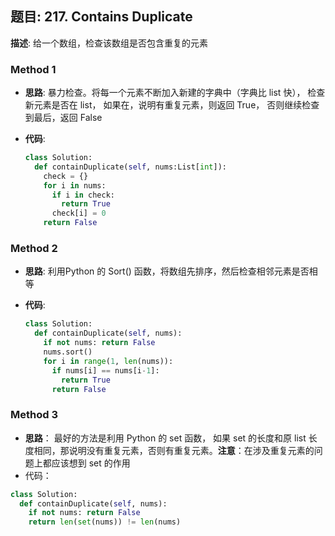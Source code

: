 ## 题目:   217. Contains Duplicate

**描述**:  给一个数组，检查该数组是否包含重复的元素

### Method 1

- **思路**: 暴力检查。将每一个元素不断加入新建的字典中（字典比 list 快）， 检查新元素是否在 list， 如果在，说明有重复元素，则返回 True， 否则继续检查到最后，返回 False

  

- **代码**:

  ```python
  class Solution:
    def containDuplicate(self, nums:List[int]):
      check = {}
      for i in nums:
        if i in check:
          return True
        check[i] = 0
      return False
  ```

  

### Method 2

- **思路**: 利用Python 的 Sort() 函数，将数组先排序，然后检查相邻元素是否相等

  

- **代码**:

  ```python 
  class Solution:
    def containDuplicate(self, nums):
      if not nums: return False
      nums.sort()
      for i in range(1, len(nums)):
        if nums[i] == nums[i-1]:
          return True
     	return False
  ```


###  

### Method 3

- **思路**： 最好的方法是利用 Python 的 set 函数， 如果 set 的长度和原 list 长度相同，那说明没有重复元素，否则有重复元素。**注意**：在涉及重复元素的问题上都应该想到 set 的作用
- 代码：

```python
class Solution:
  def containDuplicate(self, nums):
    if not nums: return False
    return len(set(nums)) != len(nums)
```



